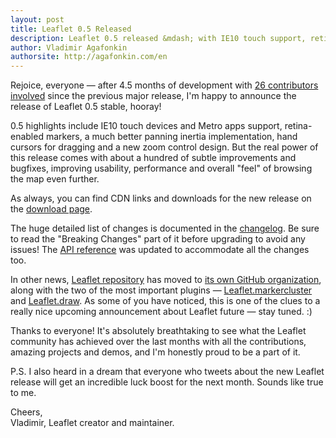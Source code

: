 ```yaml
---
layout: post
title: Leaflet 0.5 Released
description: Leaflet 0.5 released &mdash; with IE10 touch support, retina-enabled markers, better panning inertia, new zoom control and about a hundred of other improvements and bugfixes!
author: Vladimir Agafonkin
authorsite: http://agafonkin.com/en
---
```


Rejoice, everyone &mdash; after 4.5 months of development with [26 contributors involved](https://github.com/Leaflet/Leaflet/graphs/contributors?from=2012-08-30&to=2013-01-17&type=c) since the previous major release, I'm happy to announce the release of Leaflet 0.5 stable, hooray!

0.5 highlights include IE10 touch devices and Metro apps support, retina-enabled markers, a much better panning inertia implementation, hand cursors for dragging and a new zoom control design. But the real power of this release comes with about a hundred of subtle improvements and bugfixes, improving usability, performance and overall "feel" of browsing the map even further.

As always, you can find CDN links and downloads for the new release on the [download page](../../../download.html).

The huge detailed list of changes is documented in the [changelog](https://github.com/Leaflet/Leaflet/blob/main/CHANGELOG.md). Be sure to read the "Breaking Changes" part of it before upgrading to avoid any issues! The [API reference](../../../reference.html) was updated to accommodate all the changes too.

In other news, [Leaflet repository](https://github.com/Leaflet/Leaflet) has moved to [its own GitHub organization](https://github.com/Leaflet), along with the two of the most important plugins &mdash; [Leaflet.markercluster](https://github.com/Leaflet/Leaflet.markercluster) and [Leaflet.draw](https://github.com/Leaflet/Leaflet.draw). As some of you have noticed, this is one of the clues to a really nice upcoming announcement about Leaflet future &mdash; stay tuned. :)

Thanks to everyone! It's absolutely breathtaking to see what the Leaflet community has achieved over the last months with all the contributions, amazing projects and demos, and I'm honestly proud to be a part of it.

P.S. I also heard in a dream that everyone who tweets about the new Leaflet release will get an incredible luck boost for the next month. Sounds like true to me.

Cheers,<br />
Vladimir, Leaflet creator and maintainer.

